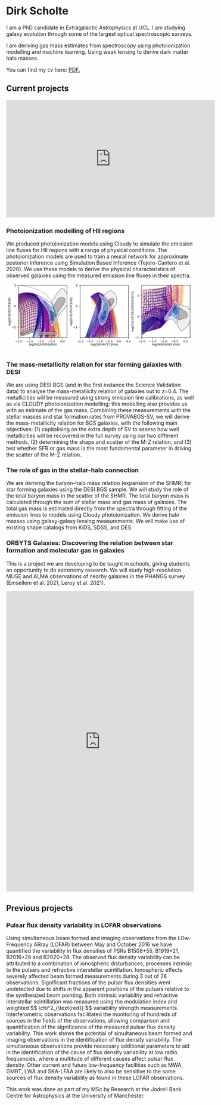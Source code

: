 # Dirk Scholte

I am a PhD candidate in Extragalactic Astrophysics at UCL. I am studying galaxy evolution through some of the largest optical spectroscopic surveys.

I am deriving gas mass estimates from spectroscopy using photoionization modelling and machine learning. Using weak lensing to derive dark matter halo masses.

You can find my cv here: <a href="https://dirkscholte.github.io/cv_25-06-2022.pdf" target="_blank">PDF.</a>

## Current projects

<iframe width="560" height="315" src="https://www.youtube.com/embed/7yQjiKuqtYw" title="YouTube video player" frameborder="0" allow="accelerometer; autoplay; clipboard-write; encrypted-media; gyroscope; picture-in-picture" allowfullscreen></iframe>

### Photoionization modelling of HII regions
We produced photoionization models using Cloudy to simulate the emission line fluxes for HII regions with a range of physical conditions. The photoionization models are used to train a neural network for approximate posterior inference using Simulation Based Inference (Tejero-Cantero et al. 2020). We use these models to derive the physical characteristics of observed galaxies using the measured emission line fluxes in their spectra.

![photoionization](BPT_diagrams.png)

### The mass-metallicity relation for star forming galaxies with DESI
We are using DESI BGS (and in the first instance the Science Validation data) to analyse the mass-metallicity relation of galaxies out to z=0.4. The metallicities will be measured using strong emission line calibrations, as well as via CLOUDY photoionization modelling; this modelling also provides us with an estimate of the gas mass. Combining these measurements with the stellar masses and star formation rates from PROVABGS-SV, we will derive the mass-metallicity relation for BGS galaxies, with the following main objectives: (1) capitalising on the extra depth of SV to assess how well metallicities will be recovered in the full survey using our two different methods, (2) determining the shape and scatter of the M-Z relation, and (3) test whether SFR or gas mass is the most fundamental parameter in driving the scatter of the M-Z relation.

### The role of gas in the stellar-halo connection
We are deriving the baryon-halo mass relation (expansion of the SHMR) for star forming galaxies using the DESI BGS sample. We will study the role of the total baryon mass in the scatter of the SHMR. The total baryon mass is calculated through the sum of stellar mass and gas mass of galaxies. The total gas mass is estimated directly from the spectra through fitting of the emission lines to models using Cloudy photoionization. We derive halo masses using galaxy-galaxy lensing measurements. We will make use of existing shape catalogs from KiDS, SDSS, and DES.

### ORBYTS Galaxies: Discovering the relation between star formation and molecular gas in galaxies
This is a project we are developing to be taught in schools, giving students an opportunity to do astronomy research. We will study high-resolution MUSE and ALMA observations of nearby galaxies in the PHANGS survey (Emsellem et al. 2021, Leroy et al. 2021). 

<iframe frameborder="0" class="juxtapose" width="100%" height="805" src="https://cdn.knightlab.com/libs/juxtapose/latest/embed/index.html?uid=c3ece34a-7581-11ec-abb7-b9a7ff2ee17c"></iframe>

## Previous projects

### Pulsar flux density variability in LOFAR observations
Using simultaneous beam formed and imaging observations from the LOw-Frequency ARray (LOFAR) between May and October 2016 we have quantified the variability in flux densities of PSRs B1508+55, B1919+21, B2016+28 and B2020+28. The observed flux density variability can be attributed to a combination of ionospheric disturbances, processes intrinsic to the pulsars and refractive interstellar scintillation. Ionospheric effects severely affected beam formed measurements during 3 out of 28 observations. Significant fractions of the pulsar flux densities went undetected due to shifts in the apparent positions of the pulsars relative to the synthesized beam pointing. Both intrinsic variability and refractive interstellar scintillation was measured using the modulation index and weighted 
\$$ \chi^2_{\text{red}} $$ variability strength measurements. Interferometric observations facilitated the monitoring of hundreds of sources in the fields of the observations, allowing comparison and quantification of the significance of the measured pulsar flux density variability. This work shows the potential of simultaneous beam formed and imaging observations in the identification of flux density variability. The simultaneous observations provide necessary additional parameters to aid in the identification of the cause of flux density variability at low radio frequencies, where a multitude of different causes affect pulsar flux density. Other current and future low-frequency facilities such as  MWA, GMRT, LWA and SKA-LFAA are likely to also be sensitive to the same sources of flux density variability as found in these LOFAR observations.

This work was done as part of my MSc by Research at the Jodrell Bank Centre for Astrophysics at the University of Manchester.
